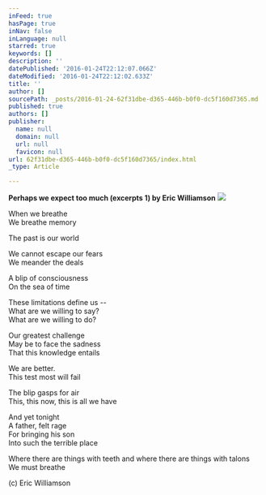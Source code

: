 ```yaml
---
inFeed: true
hasPage: true
inNav: false
inLanguage: null
starred: true
keywords: []
description: ''
datePublished: '2016-01-24T22:12:07.066Z'
dateModified: '2016-01-24T22:12:02.633Z'
title: ''
author: []
sourcePath: _posts/2016-01-24-62f31dbe-d365-446b-b0f0-dc5f160d7365.md
published: true
authors: []
publisher:
  name: null
  domain: null
  url: null
  favicon: null
url: 62f31dbe-d365-446b-b0f0-dc5f160d7365/index.html
_type: Article

---
```

**Perhaps we expect too much (excerpts 1) by Eric Williamson**
![](https://s3-us-west-2.amazonaws.com/the-grid-img/p/558480a6b92be3a590a389c03c281940260bf257.jpg)

When we breathe   
We breathe memory 

The past is our world 

We cannot escape our fears   
We meander the deals 

A blip of consciousness   
On the sea of time 

These limitations define us --   
What are we willing to say?   
What are we willing to do? 

Our greatest challenge   
May be to face the sadness   
That this knowledge entails 

We are better.   
This test most will fail 

The blip gasps for air   
This, this now, this is all we have 

And yet tonight   
A father, felt rage   
For bringing his son   
Into such the terrible place 

Where there are things with teeth and where there are things with talons   
We must breathe 

(c) Eric Williamson